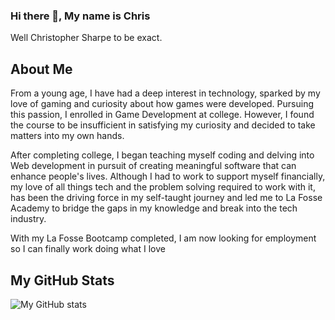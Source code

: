 ### Hi there 👋, My name is Chris
Well Christopher Sharpe to be exact. 

## About Me
From a young age, I have had a deep interest in technology, sparked by my love of gaming and curiosity about how games were developed. Pursuing this passion, I enrolled in Game Development at college. However, I found the course to be insufficient in satisfying my curiosity and decided to take matters into my own hands.

After completing college, I began teaching myself coding and delving into Web development in pursuit of creating meaningful software that can enhance people's lives. Although I had to work to support myself financially, my love of all things tech and the problem solving required to work with it, has been the driving force in my self-taught journey and led me to La Fosse Academy to bridge the gaps in my knowledge and break into the tech industry.

With my La Fosse Bootcamp completed, I am now looking for employment so I can finally work doing what I love


## My GitHub Stats

![My GitHub stats](https://github-readme-stats.vercel.app/api?username=CingSharped&show_icons=true&theme=buefy)

<!--
**CingSharped/CingSharped** is a ✨ _special_ ✨ repository because its `README.md` (this file) appears on your GitHub profile.

Here are some ideas to get you started:

- 🔭 I’m currently working on ...
- 🌱 I’m currently learning ...
- 👯 I’m looking to collaborate on ...
- 🤔 I’m looking for help with ...
- 💬 Ask me about ...
- 📫 How to reach me: ...
- 😄 Pronouns: ...
- ⚡ Fun fact: ...
-->
